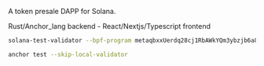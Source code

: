 A token presale DAPP for Solana.

Rust/Anchor_lang backend - React/Nextjs/Typescript frontend

```bash
solana-test-validator --bpf-program metaqbxxUerdq28cj1RbAWkYQm3ybzjb6a8bt518x1s metaplex_token_metadata_program.so -r

anchor test --skip-local-validator
```